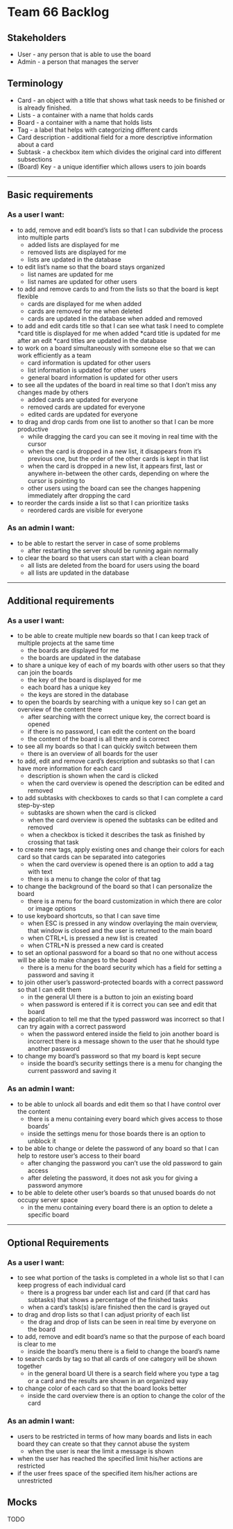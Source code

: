 # Team 66 Backlog
## Stakeholders
* User - any person that is able to use the board
* Admin - a person that manages the server

## Terminology
* Card - an object with a title that shows what task needs to be finished or is already finished. 
* Lists - a container with a name that holds cards
* Board - a container with a name that holds lists
* Tag - a label that helps with categorizing different cards
* Card description - additional field for a more descriptive information about a card
* Subtask - a checkbox item which divides the original card into different subsections
* (Board) Key - a unique identifier which allows users to join boards

---

## Basic requirements
### As a user I want:
* to add, remove and edit board’s lists so that I can subdivide the process into multiple parts
	* added lists are displayed for me
	* removed lists are displayed for me
	* lists are updated in the database
* to edit list’s name so that the board stays organized
	* list names are updated for me
	* list names are updated for other users
* to add and remove cards to and from the lists so that the board is kept flexible
	* cards are displayed for me when added
	* cards are removed for me when deleted
	* cards are updated in the database when added and removed
* to add and edit cards title so that I can see what task I need to complete
	*card title is displayed for me when added
	*card title is updated for me after an edit
	*card titles are updated in the database
* to work on a board simultaneously with someone else so that we can work efficiently as a team
	* card information is updated for other users
	* list information is updated for other users
	* general board information is updated for other users
* to see all the updates of the board in real time so that I don’t miss any changes made by others
	* added cards are updated for everyone
	* removed cards are updated for everyone
	* edited cards are updated for everyone
* to drag and drop cards from one list to another so that I can be more productive
	* while dragging the card you can see it moving in real time with the cursor
	* when the card is dropped in a new list, it disappears from it’s previous one,
	but the order of the other cards is kept in that list
	* when the card is dropped in a new list, it appears first, last or anywhere in-between the other cards, depending on where the cursor is pointing to
	* other users using the board can see the changes happening immediately
 after dropping the card
* to reorder the cards inside a list so that I can prioritize tasks
	* reordered cards are visible for everyone


### As an admin I want:
* to be able to restart the server in case of some problems
	* after restarting the server should be running again normally
* to clear the board so that users can start with a clean board
	* all lists are deleted from the board for users using the board
	* all lists are updated in the database

---

## Additional requirements
### As a user I want:
* to be able to create multiple new boards so that I can keep track of multiple projects at the same time
	* the boards are displayed for me
	* the boards are updated in the database
* to share a unique key of each of my boards with other users so that they can join the boards
	* the key of the board is displayed for me
	* each board has a unique key
	* the keys are stored in the database
* to open the boards by searching with a unique key so I can get an overview of the content there
	* after searching with the correct unique key, the correct board is opened
	* if there is no password, I can edit the content on the board
	* the content of the board is all there and is correct
* to see all my boards so that I can quickly switch between them
	* there is an overview of all boards for the user 
* to add, edit and remove card’s description and subtasks so that I can have more information for each card
	* description is shown when the card is clicked
	* when the card overview is opened the description can be edited and removed
* to add subtasks with checkboxes to cards so that I can complete a card step-by-step
	* subtasks are shown when the card is clicked
	* when the card overview is opened the subtasks can be edited and removed
	* when a checkbox is ticked it describes the task as finished by crossing that task
* to create new tags, apply existing ones and change their colors for each card so that cards can be separated into categories
	* when the card overview is opened there is an option to add a tag with text
	* there is a menu to change the color of that tag
* to change the background of the board so that I can personalize the board
	* there is a menu for the board customization in which there are color or image options
* to use keyboard shortcuts, so that I can save time
	* when ESC is pressed in any window overlaying the main overview, that window is closed and the user is returned to the main board
	* when CTRL+L is pressed a new list is created
	* when CTRL+N is pressed a new card is created
* to set an optional password for a board so that no one without access will be able to make changes to the board
	* there is a menu for the board security which has a field for setting a password and saving it
* to join other user’s password-protected boards with a correct password so that I can edit them
	* in the general UI there is a button to join an existing board
	* when password is entered if it is correct you can see and edit that board
* the application to tell me that the typed password was incorrect so that I can try again with a correct password
	* when the password entered inside the field to join another board is incorrect there is a message shown to the user that he should type another password
* to change my board’s password so that my board is kept secure
	* inside the board’s security settings there is a menu for changing the current password and saving it

### As an admin I want:
* to be able to unlock all boards and edit them so that I have control over the content
	* there is a menu containing every board which gives access to those boards’ 
	* inside the settings menu for those boards there is an option to unblock it
* to be able to change or delete the password of any board so that I can help to restore user’s access to their board
	* after changing the password you can’t use the old password to gain access
	* after deleting the password, it does not ask you for giving a password anymore
* to be able to delete other user’s boards so that unused boards do not occupy server space
	* in the menu containing every board there is an option to delete a specific board
	
---

## Optional Requirements
### As a user I want:
* to see what portion of the tasks is completed in a whole list so that I can keep progress of each individual card
	* there is a progress bar under each list and card (if that card has subtasks) that
	shows a percentage of the finished tasks
	* when a card’s task(s) is/are finished then the card is grayed out
* to drag and drop lists so that I can adjust priority of each list
	* the drag and drop of lists can be seen in real time by everyone on the board
* to add, remove and edit board’s name so that the purpose of each board is clear to me
	* inside the board’s menu there is a field to change the board’s name
* to search cards by tag so that all cards of one category will be shown together
	* in the general board UI there is a search field where you type a tag or a card and
	the results are shown in an organized way
* to change color of each card so that the board looks better
	* inside the card overview there is an option to change the color of the card

### As an admin I want:
* users to be restricted in terms of how many boards and lists in each board they can create so that they cannot abuse the system
	* when the user is near the limit a message is shown
* when the user has reached the specified limit his/her actions are restricted
* if the user frees space of the specified item his/her actions are unrestricted


## Mocks
TODO
